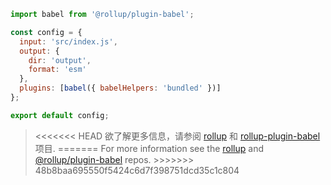 ```js
import babel from '@rollup/plugin-babel';

const config = {
  input: 'src/index.js',
  output: {
    dir: 'output',
    format: 'esm'
  },
  plugins: [babel({ babelHelpers: 'bundled' })]
};

export default config;
```

<blockquote class="babel-callout babel-callout-info">
  <p>
<<<<<<< HEAD
    欲了解更多信息，请参阅 <a href="https://github.com/rollup/rollup">rollup</a> 和 <a href="https://github.com/rollup/rollup-plugin-babel">rollup-plugin-babel</a> 项目.
=======
    For more information see the <a href="https://github.com/rollup/rollup">rollup</a> and <a href="https://github.com/rollup/plugins/tree/master/packages/babel">@rollup/plugin-babel</a> repos.
>>>>>>> 48b8baa695550f5424c6d7f398751dcd35c1c804
  </p>
</blockquote>
